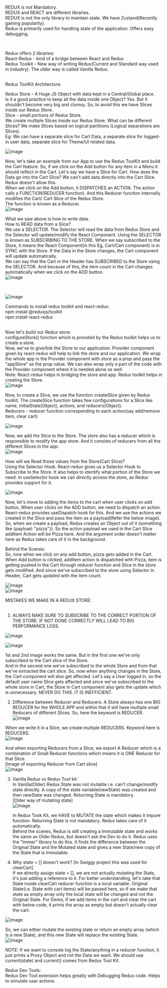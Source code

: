 REDUX is not Mandatory.  
REDUX and REACT are different libraries.  
REDUX is not the only library to maintain state. We have Zustand(Recently gaining popularity).  
Redux is primarily used for handling state of the application. Offers easy debugging.  

<br/>

Redux offers 2 libraries:  
React-Redux - kind of a bridge between React and Redux  
Redux Toolkit - New way of writing Redux(Current and Standard way used in Industry). The older way is called Vanilla Redux.  

<br/>
Redux ToolKit Architecture:  

Redux Store - A Huge JS Object with data kept in a Central/Global place.  
Is it a good practice to keep all the data inside one Object? Yes. But it shouldn't become very big and clumsy. So, to avoid this we have Slices inside our Redux Store.  
Slice - small portions of Redux Store.  
We create multiple Slices inside our Redux Store. 
What can be different Slices? We make Slices based on logical partitions (Logical separations are Slices).  
Eg: We can have a separate slice for Cart Data, a separate slice for logged-in user data, separate slice for Theme/UI related data.  

![image](https://github.com/Gayathri229/NamasteReact/assets/60467364/9a98ecf8-bfa2-4bc5-8317-9176204c6d1d)  

Now, let's take an example from our App to use the Redux ToolKit and build the Cart feature. So, if we click on the Add button for any item in a Menu it should reflect in the Cart. Let's say we have a Slice for Cart. 
How does the Data go into the Cart Slice?  We can't add data directly into the Cart Slice. Redux doesn't allow this.  
When we click on the Add button, it DISPATCHES an ACTION. The action calls a FUNCTION(REDUCER function). And this Reducer function internally modifies the Cart/ Cart Slice of the Redux Store.  
The function is known as a Reducer.  
![image](https://github.com/Gayathri229/NamasteReact/assets/60467364/1a933a46-4682-4c57-a561-c31a32641aa2)  

What we saw above is how to write data.  
How to READ data from a Slice?  
We use a SELECTOR. The Selector will read the data from Redux Store and the Selector will update/modify the React Component. Using the SELECTOR is known as SUBSCRIBING TO THE STORE. When we say subscribed to the Store, it means the React Component(in this Eg, Cart/Cart component) is in SYNC with the Store. If the Data in the Store changes, the Cart component will update automatically.  
We can say that the Cart in the Header has SUBSCRIBED to the Store using the SELECTOR. And because of this, the item count in the Cart changes automatically when we click on the ADD button.  
![image](https://github.com/Gayathri229/NamasteReact/assets/60467364/3cde01cb-558a-4f2e-9847-84635e90160f)  

<br/>

![image](https://github.com/Gayathri229/NamasteReact/assets/60467364/84656ce1-5fa3-4d3a-a0a0-5f19a45a6a9c)


Commands to install redux toolkit and react-redux:  
npm install @reduxjs/toolkit  
npm install react-redux  
<br/>

Now let's build our Redux store:  
configureStore() function which is provided by the Redux toolkit helps us to create a store.  
Now, we've to give/link the Store to our application. Provider component given by react-redux will help to link the store and our application. We wrap the whole app in the Provider component with store as a prop and pass the "appStore" as the prop value. We can also wrap only a part of the code with the Provider component where it is needed alone as well.  
Note: React-redux helps in bridging the store and app. Redux toolkit helps in creating the Store.  
![image](https://github.com/Gayathri229/NamasteReact/assets/60467364/1816e3e3-14b6-4f4a-b980-815fc7838d32)  

Now, to create a Slice, we use the function createSlice given by Redux toolkit. The createSlice function takes few configurations for a Slice like name, initialState(Object), actions, and reducers(Object).  
Reducers - reducer function corresponding to each action(say add/remove item, clear cart)  

![image](https://github.com/Gayathri229/NamasteReact/assets/60467364/ebc08873-1aa3-4d1d-8286-266f3b768a79)  

Now, we add the Slice to the Store. The store also has a reducer which is responsible to modify the app store. And it consists of reducers from all the different Slices in the app.  
![image](https://github.com/Gayathri229/NamasteReact/assets/60467364/8a24ed0f-3046-4cee-be01-4c42cd5f9e21)  

How will we Read those values from the Store(Cart Slice)?  
Using the Selector Hook. React-redux gives us a Selector Hook to Subscribe to the Store. It also helps to identify what portion of the Store we need. In useSelector hook we can directly access the store, as Redux provides support for it. 

![image](https://github.com/Gayathri229/NamasteReact/assets/60467364/faa5a78d-9e27-4b6d-a65e-65384c8fda86)

Now, let's move to adding the items to the cart when user clicks on add button, 
When user clicks on the ADD button, we need to dispatch an action. React-redux provides useDispatch hook for this. And we use the actions we created in the Slice and pass the item as a payload(Refer the below image). So, when we create a payload, Redux creates an Object out of it (something like {payload: "pizza"}). So the action.payload we used in the Cart Slice addItem Action will be Pizza here. And the argument order doesn't matter here as Redux takes care of it in the background.  

Behind the Scenes:  
So, now when we click on any add button, pizza gets added in the Cart. When Add button is clicked, addItem action is dispatched with Pizza, item is getting pushed in the Cart through reducer function and Slice in the store gets modified. And since we've subscribed to the store using Selector in Header, Cart gets updated with the item count.  

![image](https://github.com/Gayathri229/NamasteReact/assets/60467364/fb0cc8b8-eeab-4841-9a21-e826f957ab30)  
![image](https://github.com/Gayathri229/NamasteReact/assets/60467364/6a1c0151-efd3-4f61-a547-250522f235b0)




MISTAKES WE MAKE IN A REDUX STORE:  
<br/>

1. ALWAYS NAKE SURE TO SUBSCRIBE TO THE CORRECT PORTION OF THE STORE. IF NOT DONE CORRECTLY WILL LEAD TO BIG PERFORMANCE LOSS.  

![image](https://github.com/Gayathri229/NamasteReact/assets/60467364/b40ffdf9-ff4a-4f0b-b86b-fea41299f3b2)  

![image](https://github.com/Gayathri229/NamasteReact/assets/60467364/98612db8-6640-49b3-892f-aeaa6ceacff0)  

1st and 2nd image works the same. But in the first one we've only subscribed to the Cart slice of the Store.  
And in the second one we've subscribed to the whole Store and from that we've extracted the cart slice. So, now when anything changes in the Store, the Cart component will also get affected. Let's say a User logged in, so the default user name Slice gets affected and since we've subscribed to the whole store in Cart, the Store in Cart component also gets the update which is unnecessary. NEVER DO THIS. IT IS INEFFICIENT.  


2. Difference between Reducer and Reducers.
  A Store always has one BIG REDUCER for the WHOLE APP and within that it will have multiple small Reducers of different Slices. So, here the keyword is REDUCER.  
   ![image](https://github.com/Gayathri229/NamasteReact/assets/60467364/a8d03c64-64bb-4f49-a36e-8f28382599bf)  

  When we write it in a Slice, we create multiple REDUCERS. Keyword here is REDUCERS.  
   ![image](https://github.com/Gayathri229/NamasteReact/assets/60467364/c0b3f7fa-c668-4a6b-bff8-7a5c5593da8d)  
   
  And when exporting Reducers from a Slice, we export A Reducer which is a combination of Small Reducer functions which means it is ONE Reducer for that Slice.  
  [Image of exporting Reducer from Cart slice]   
   ![image](https://github.com/Gayathri229/NamasteReact/assets/60467364/dad88a4d-b5cf-49c1-99cb-728836fff4aa)  


3. Vanilla Redux vs Redux Tool kit:  
   In Vanilla(Older) Redux State was not mutable i.e. can't change/modify state directly. A copy of the state variable(newState) was created and then newState was changed. Returning State is mandatory.  
   [Older way of mutating state]  
   ![image](https://github.com/Gayathri229/NamasteReact/assets/60467364/ccbc6204-3f37-459c-940b-1e6593b37827)  

   In Redux Took Kit, we HAVE to MUTATE the state which makes it impure function. Returning State is not mandatory. Redux takes care of it automatically.  
   Behind the scenes, Redux is still creating a Immutable state and works the same as Older Redux, but doesn't ask the Dev to do it. Redux uses the "Immer" library to do this. It finds the difference between the Original State and the Mutated state and gives a new State/new copy of the State that is Immutable.  

   
4. Why state = [] doesn't work? [In Swiggy project this was used for clearCart]  
   If we directly assign state = [], we are not actually mutating the State, it's just adding a reference to it. For better understanding, let's take that State inside clearCart reducer function is a local variable. Original State(i.e. State with cart items) will be passed here, so if we make that state as empty array only the local state will be changed and not the Original State. For Demo, if we add items in the cart and clear the cart with below code, it prints the array as empty but doesn't actually clear the cart.  

![image](https://github.com/Gayathri229/NamasteReact/assets/60467364/94cfd0cd-534b-468b-b80c-4ba1d65d88a8)  

So, we can either mutate the existing state or return an empty array (which is a new State), and this new State will replace the existing State.  
![image](https://github.com/Gayathri229/NamasteReact/assets/60467364/19b8eef4-60f7-4078-ac64-8f5a7569b9eb)



   NOTE: If we want to console log the State/anything in a reducer function, it just prints a Proxy Object and not the Data we want. We should use current(state) and current() comes from Redux Tool Kit.  


Redux Dev Tools:  
Redux Dev Tool extension helps greatly with Debugging Redux code. Helps to simulate user actions.  


